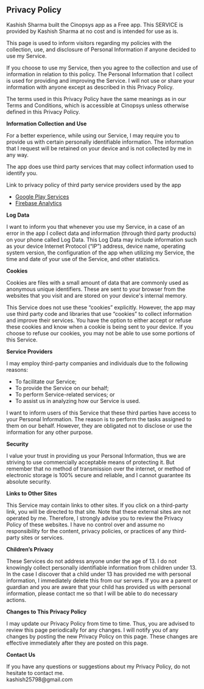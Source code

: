 <!DOCTYPE html>
<html>
   <head>
      <meta charset='utf-8'>
      <meta name='viewport' content='width=device-width'>
<!--       <title>Privacy Policy</title>
      <style> body { font-family: 'Helvetica Neue', Helvetica, Arial, sans-serif; padding:1em; } </style> -->
   </head>
   <body>
      <h2>Privacy Policy</h2>
      <p> Kashish Sharma built the Cinopsys app as a Free app. This SERVICE is provided by
         Kashish Sharma at no cost and is intended for use as is.
      </p>
      <p>This page is used to inform visitors regarding my policies with the collection, use, and disclosure
         of Personal Information if anyone decided to use my Service.
      </p>
      <p>If you choose to use my Service, then you agree to the collection and use of information in
         relation to this policy. The Personal Information that I collect is used for providing and improving
         the Service. I will not use or share your information with anyone except as described
         in this Privacy Policy.
      </p>
      <p>The terms used in this Privacy Policy have the same meanings as in our Terms and Conditions, which is
         accessible at Cinopsys unless otherwise defined in this Privacy Policy.
      </p>
      <p><strong>Information Collection and Use</strong></p>
      <p>For a better experience, while using our Service, I may require you to provide us with certain
         personally identifiable information. The information that I request will be retained on your device and is not collected by me in any way.
      </p>
      <p>The app does use third party services that may collect information used to identify you.</p>
      <div>
         <p>Link to privacy policy of third party service providers used by the app</p>
         <ul>
            <li><a href="https://www.google.com/policies/privacy/" target="_blank">Google Play Services</a></li>
            <!---->
            <li><a href="https://firebase.google.com/policies/analytics" target="_blank">Firebase Analytics</a></li>
            <!----><!----><!----><!----><!---->
         </ul>
      </div>
      <p><strong>Log Data</strong></p>
      <p> I want to inform you that whenever you use my Service, in a case of
         an error in the app I collect data and information (through third party products) on your phone
         called Log Data. This Log Data may include information such as your device Internet Protocol (“IP”) address,
         device name, operating system version, the configuration of the app when utilizing my Service,
         the time and date of your use of the Service, and other statistics.
      </p>
      <p><strong>Cookies</strong></p>
      <p>Cookies are files with a small amount of data that are commonly used as anonymous unique identifiers.
         These are sent to your browser from the websites that you visit and are stored on your device's internal
         memory.
      </p>
      <p>This Service does not use these “cookies” explicitly. However, the app may use third party code and
         libraries that use “cookies” to collect information and improve their services. You have the option to
         either accept or refuse these cookies and know when a cookie is being sent to your device. If you choose
         to refuse our cookies, you may not be able to use some portions of this Service.
      </p>
      <p><strong>Service Providers</strong></p>
      <p> I may employ third-party companies and individuals due to the following reasons:</p>
      <ul>
         <li>To facilitate our Service;</li>
         <li>To provide the Service on our behalf;</li>
         <li>To perform Service-related services; or</li>
         <li>To assist us in analyzing how our Service is used.</li>
      </ul>
      <p> I want to inform users of this Service that these third parties have access to
         your Personal Information. The reason is to perform the tasks assigned to them on our behalf. However,
         they are obligated not to disclose or use the information for any other purpose.
      </p>
      <p><strong>Security</strong></p>
      <p> I value your trust in providing us your Personal Information, thus we are striving
         to use commercially acceptable means of protecting it. But remember that no method of transmission over
         the internet, or method of electronic storage is 100% secure and reliable, and I cannot guarantee
         its absolute security.
      </p>
      <p><strong>Links to Other Sites</strong></p>
      <p>This Service may contain links to other sites. If you click on a third-party link, you will be directed
         to that site. Note that these external sites are not operated by me. Therefore, I strongly
         advise you to review the Privacy Policy of these websites. I have no control over
         and assume no responsibility for the content, privacy policies, or practices of any third-party sites
         or services.
      </p>
      <p><strong>Children’s Privacy</strong></p>
      <p>These Services do not address anyone under the age of 13. I do not knowingly collect
         personally identifiable information from children under 13. In the case I discover that a child
         under 13 has provided me with personal information, I immediately delete this from
         our servers. If you are a parent or guardian and you are aware that your child has provided us with personal
         information, please contact me so that I will be able to do necessary actions.
      </p>
      <p><strong>Changes to This Privacy Policy</strong></p>
      <p> I may update our Privacy Policy from time to time. Thus, you are advised to review
         this page periodically for any changes. I will notify you of any changes by posting
         the new Privacy Policy on this page. These changes are effective immediately after they are posted on
         this page.
      </p>
      <p><strong>Contact Us</strong></p>
      <p>If you have any questions or suggestions about my Privacy Policy, do not hesitate to contact
         me.<br>kashish25798@gmail.com
      </p>
   </body>
</html>
